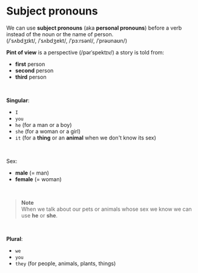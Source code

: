 # Subject pronouns
We can use **subject pronouns** (aka **personal pronouns**) before a verb instead of the noun or the name of person.<br>
(/ˈsʌbdʒɪkt/, /ˈsʌbdʒekt/, /ˈpɜːrsənl/, /ˈprəʊnaʊn/) <br>

**Pint of view** is a perspective (/pərˈspektɪv/) a story is told from:
- **first** person 
- **second** person
- **third** person

<br>

**Singular**:
- `I`
- `you`
- `he` (for a man or a boy)
- `she` (for a woman or a girl)
- `it` (for a **thing** or an **animal** when we don't know its sex)

<br>

Sex:
- **male** (= man)
- **female** (= woman)

<br>

> **Note**<br>
> When we talk about our pets or animals whose sex we know we can use **he** or **she**.

<br>

**Plural**:
- `we`
- `you`
- `they` (for people, animals, plants, things)

